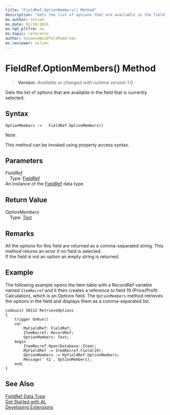 ```yaml
---
title: "FieldRef.OptionMembers() Method"
description: "Gets the list of options that are available in the field that is currently selected."
ms.author: solsen
ms.date: 02/26/2024
ms.tgt_pltfrm: na
ms.topic: reference
author: SusanneWindfeldPedersen
ms.reviewer: solsen
---
```

[//]: # (START>DO_NOT_EDIT)
[//]: # (IMPORTANT:Do not edit any of the content between here and the END>DO_NOT_EDIT.)
[//]: # (Any modifications should be made in the .xml files in the ModernDev repo.)
# FieldRef.OptionMembers() Method
> **Version**: _Available or changed with runtime version 1.0._

Gets the list of options that are available in the field that is currently selected.


## Syntax
```AL
OptionMembers :=   FieldRef.OptionMembers()
```
> [!NOTE]
> This method can be invoked using property access syntax.
## Parameters
*FieldRef*  
&emsp;Type: [FieldRef](fieldref-data-type.md)  
An instance of the [FieldRef](fieldref-data-type.md) data type.  

## Return Value
*OptionMembers*  
&emsp;Type: [Text](../text/text-data-type.md)  



[//]: # (IMPORTANT: END>DO_NOT_EDIT)

## Remarks

All the options for this field are returned as a comma-separated string. This method returns an error if no field is selected.  
If the field is not an option an empty string is returned.
  
## Example

The following example opens the Item table with a RecordRef variable named `ItemRecref` and it then creates a reference to field 19 \(Price/Profit Calculation\), which is an Options field. The `OptionMembers` method retrieves the options in the field and displays them as a comma-separated list.

```al
codeunit 50112 RetrieveOptions
{
    trigger OnRun()
    var
        MyFieldRef: FieldRef;
        ItemRecref: RecordRef;
        OptionMembers: Text;
    begin
        ItemRecref.Open(Database::Item);
        MyFieldRef := ItemRecref.Field(19);
        OptionMembers := MyFieldRef.OptionMembers;
        Message(' %1', OptionMembers);
    end;
}
```

## See Also
[FieldRef Data Type](fieldref-data-type.md)  
[Get Started with AL](../../devenv-get-started.md)  
[Developing Extensions](../../devenv-dev-overview.md)